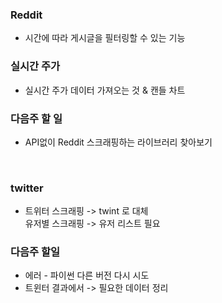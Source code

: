 ### Reddit
* 시간에 따라 게시글을 필터링할 수 있는 기능

### 실시간 주가
* 실시간 주가 데이터 가져오는 것 & 캔들 차트

### 다음주 할 일
* API없이 Reddit 스크래핑하는 라이브러리 찾아보기
<br>

### twitter
- 트위터 스크래핑 -> twint 로 대체 
  <br> 유저별 스크래핑 -> 유저 리스트 필요

### 다음주 할일 
- 에러 - 파이썬 다른 버전 다시 시도
- 트윈터 결과에서 -> 필요한 데이터 정리  
